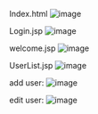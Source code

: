 Index.html
![image](https://github.com/user-attachments/assets/4b701b81-a3a5-432c-b8a5-3e20516f564e)

Login.jsp
![image](https://github.com/user-attachments/assets/b513bf9d-6cca-4804-97b4-4a3ed762958b)

welcome.jsp
![image](https://github.com/user-attachments/assets/4c6dccfa-df89-40a3-b515-d6f4e0d1ce9d)

UserList.jsp
![image](https://github.com/user-attachments/assets/34cbb63b-b45c-4a83-96ab-17a0e464e848)

add user:
![image](https://github.com/user-attachments/assets/26b23a2c-3026-425e-87db-5c50d7599a18)

edit user:
![image](https://github.com/user-attachments/assets/e91da7c3-96f0-461c-a4c0-f9a4e4cfa510)

